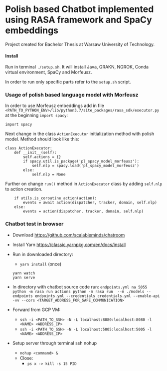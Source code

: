 # Polish based Chatbot implemented using RASA framework and SpaCy embeddings
Project created for Bachelor Thesis at Warsaw University of Technology.


#### Install
Run in terminal `./setup.sh`. It will install Java, GRAKN, NGROK, Conda virtual environment, SpaCy and Morfeusz.

In order to run only specific parts refer to the `setup.sh` script.

### Usage of polish based language model with Morfeusz
In order to use Morfeusz embeddings add in file `<PATH_TO_PYTHON_ENV>/lib/python3.7/site_packages/rasa_sdk/executor.py` at the beginning `import spacy`:

    import spacy

Next change in the class `ActionExecutor` initialization method with polish model. Method should look like this:


    class ActionExecutor:
        def __init__(self):
            self.actions = {}
            if spacy.util.is_package('pl_spacy_model_morfeusz'):
                self.nlp = spacy.load('pl_spacy_model_morfeusz')
            else:
                self.nlp = None

Further on change `run()` method in `ActionExecutor` class by adding `self.nlp` to action creation.


        if utils.is_coroutine_action(action):
            events = await action(dispatcher, tracker, domain, self.nlp)
        else:
            events = action(dispatcher, tracker, domain, self.nlp)

### Chatbot test in browser
+ Download https://github.com/scalableminds/chatroom
+ Install Yarn https://classic.yarnpkg.com/en/docs/install
+ Run in downloaded directory:
    + `yarn install` (once)
    ```
    yarn watch
    yarn serve
    ```
+ In directory with chatbot source code run:
        ```
        endpoints.yml na 5055
        python -m rasa run actions
        python -m rasa run  --m ./models --endpoints endpoints.yml --credentials credentials.yml --enable-api -vv --cors <TARGET_ADDRESS_FOR_SAFE_COMMUNICATION>
        ```

+ Forward from GCP VM:
    + `ssh -i <PATH_TO_SSH> -N -L localhost:8080:localhost:8080 -l <NAME> <ADDRESS_IP>`
    + `ssh -i <PATH_TO_SSH> -N -L localhost:5005:localhost:5005 -l <NAME> <ADDRESS_IP>`

+ Setup server through terminal ssh nohup
    + `nohup <command> &`
    + Close:
      - `ps x -> kill -s 15 PID`
